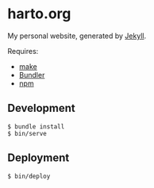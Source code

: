 # harto.org

My personal website, generated by [Jekyll][jekyll].

Requires:

 * [make][make]
 * [Bundler][bundler]
 * [npm][npm]


## Development

```
$ bundle install
$ bin/serve
```


## Deployment

```
$ bin/deploy
```


 [jekyll]: http://jekyllrb.com/
 [make]: http://www.gnu.org/software/make/
 [bundler]: http://bundler.io/
 [npm]: https://www.npmjs.org/
